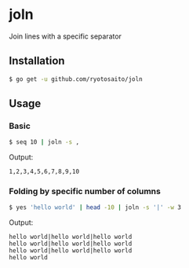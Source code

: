 # joln
Join lines with a specific separator

## Installation
```bash
$ go get -u github.com/ryotosaito/joln
```

## Usage
### Basic
```bash
$ seq 10 | joln -s ,
```
Output:
```
1,2,3,4,5,6,7,8,9,10
```

### Folding by specific number of columns
```bash
$ yes 'hello world' | head -10 | joln -s '|' -w 3
```
Output:
```
hello world|hello world|hello world
hello world|hello world|hello world
hello world|hello world|hello world
hello world
```
